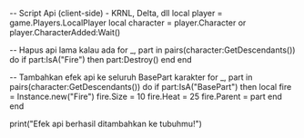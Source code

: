 -- Script Api (client-side) - KRNL, Delta, dll
local player = game.Players.LocalPlayer
local character = player.Character or player.CharacterAdded:Wait()

-- Hapus api lama kalau ada
for _, part in pairs(character:GetDescendants()) do
    if part:IsA("Fire") then
        part:Destroy()
    end
end

-- Tambahkan efek api ke seluruh BasePart karakter
for _, part in pairs(character:GetDescendants()) do
    if part:IsA("BasePart") then
        local fire = Instance.new("Fire")
        fire.Size = 10
        fire.Heat = 25
        fire.Parent = part
    end
end

print("Efek api berhasil ditambahkan ke tubuhmu!")
